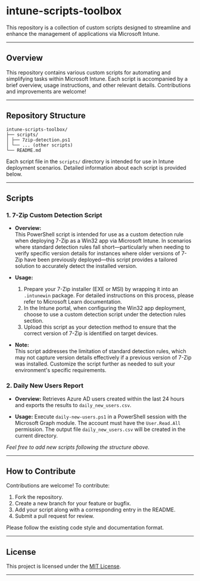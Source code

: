 # intune-scripts-toolbox
This repository is a collection of custom scripts designed to streamline and enhance the management of applications via Microsoft Intune.

---

## Overview

This repository contains various custom scripts for automating and simplifying tasks within Microsoft Intune. Each script is accompanied by a brief overview, usage instructions, and other relevant details. Contributions and improvements are welcome!

---

## Repository Structure

```
intune-scripts-toolbox/
├── scripts/
│ ├── 7zip-detection.ps1
│ └── ... (other scripts)
└── README.md
```

Each script file in the `scripts/` directory is intended for use in Intune deployment scenarios. Detailed information about each script is provided below.

---

## Scripts

### 1. 7-Zip Custom Detection Script
- **Overview:**  
  This PowerShell script is intended for use as a custom detection rule when deploying 7-Zip as a Win32 app via Microsoft Intune. In scenarios where standard detection rules fall short—particularly when needing to verify specific version details for instances where older versions of 7-Zip have been previously deployed—this script provides a tailored solution to accurately detect the installed version.

- **Usage:**  
  1. Prepare your 7-Zip installer (EXE or MSI) by wrapping it into an `.intunewin` package. For detailed instructions on this process, please refer to Microsoft Learn documentation.  
  2. In the Intune portal, when configuring the Win32 app deployment, choose to use a custom detection script under the detection rules section.  
  3. Upload this script as your detection method to ensure that the correct version of 7-Zip is identified on target devices.
  
- **Note:**  
  This script addresses the limitation of standard detection rules, which may not capture version details effectively if a previous version of 7-Zip was installed. Customize the script further as needed to suit your environment's specific requirements.


### 2. Daily New Users Report
- **Overview:**
  Retrieves Azure AD users created within the last 24 hours and exports the results to `daily_new_users.csv`.

- **Usage:**
  Execute `daily-new-users.ps1` in a PowerShell session with the Microsoft Graph module. The account must have the `User.Read.All` permission.
  The output file `daily_new_users.csv` will be created in the current directory.

*Feel free to add new scripts following the structure above.*

---

## How to Contribute

Contributions are welcome! To contribute:
1. Fork the repository.
2. Create a new branch for your feature or bugfix.
3. Add your script along with a corresponding entry in the README.
4. Submit a pull request for review.

Please follow the existing code style and documentation format.

---

## License

This project is licensed under the [MIT License](LICENSE).

---

